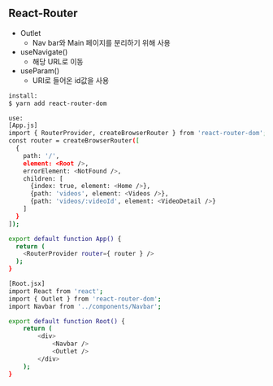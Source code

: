 ## React-Router
- Outlet
    - Nav bar와 Main 페이지를 분리하기 위해 사용
- useNavigate()
    - 해당 URL로 이동
- useParam()
    - URI로 들어온 id값을 사용

```bash
install:
$ yarn add react-router-dom

use:
[App.js]
import { RouterProvider, createBrowserRouter } from 'react-router-dom';
const router = createBrowserRouter([
  {
    path: '/',
    element: <Root />,
    errorElement: <NotFound />,
    children: [
      {index: true, element: <Home />},
      {path: 'videos', element: <Videos />},
      {path: 'videos/:videoId', element: <VideoDetail />}
    ]
  }
]);

export default function App() {
  return (
    <RouterProvider router={ router } />
  );
}

[Root.jsx]
import React from 'react';
import { Outlet } from 'react-router-dom';
import Navbar from '../components/Navbar';

export default function Root() {
    return (
        <div>
            <Navbar />
            <Outlet />
        </div>
    );
}
```

